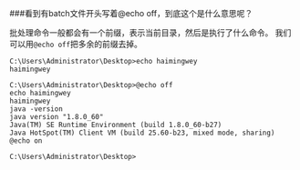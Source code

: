 ###看到有batch文件开头写着@echo off，到底这个是什么意思呢？

批处理命令一般都会有一个前缀，表示当前目录，然后是执行了什么命令。
我们可以用`@echo off`把多余的前缀去掉。

	C:\Users\Administrator\Desktop>echo haimingwey
	haimingwey

	C:\Users\Administrator\Desktop>@echo off
	echo haimingwey
	haimingwey
	java -version
	java version "1.8.0_60"
	Java(TM) SE Runtime Environment (build 1.8.0_60-b27)
	Java HotSpot(TM) Client VM (build 25.60-b23, mixed mode, sharing)
	@echo on

	C:\Users\Administrator\Desktop>
